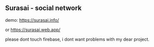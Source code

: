 ## Surasai - social network

demo: https://surasai.info/  

or https://surasai.web.app/

please dont touch firebase, i dont want problems with my dear project.
